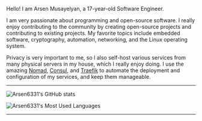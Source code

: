 Hello! I am Arsen Musayelyan, a 17-year-old Software Engineer.

I am very passionate about programming and open-source software. I really enjoy contributing to the community by creating open-source projects and contributing to existing projects. My favorite topics include embedded software, cryptography, automation, networking, and the Linux operating system.

Privacy is very important to me, so I also self-host various services from many physical servers in my house, which I really enjoy doing. I use the amazing [Nomad](https://github.com/hashicorp/nomad), [Consul](https://github.com/hashicorp/consul), and [Traefik](https://github.com/traefik/traefik) to automate the deployment and configuration of my services, and keep them manageable.

---

![Arsen6331's GitHub stats](https://github-readme-stats.vercel.app/api?username=Arsen6331&theme=radical)

![Arsen6331's Most Used Languages](https://github-readme-stats.vercel.app/api/top-langs/?username=Arsen6331&hide=javascript,html,css,sass&theme=radical)

---
